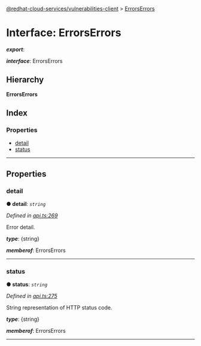 [@redhat-cloud-services/vulnerabilities-client](../README.md) > [ErrorsErrors](../interfaces/errorserrors.md)

# Interface: ErrorsErrors

*__export__*: 

*__interface__*: ErrorsErrors

## Hierarchy

**ErrorsErrors**

## Index

### Properties

* [detail](errorserrors.md#detail)
* [status](errorserrors.md#status)

---

## Properties

<a id="detail"></a>

###  detail

**● detail**: *`string`*

*Defined in [api.ts:269](https://github.com/RedHatInsights/javascript-clients/blob/master/packages/vulnerabilities/api.ts#L269)*

Error detail.

*__type__*: {string}

*__memberof__*: ErrorsErrors

___
<a id="status"></a>

###  status

**● status**: *`string`*

*Defined in [api.ts:275](https://github.com/RedHatInsights/javascript-clients/blob/master/packages/vulnerabilities/api.ts#L275)*

String representation of HTTP status code.

*__type__*: {string}

*__memberof__*: ErrorsErrors

___

